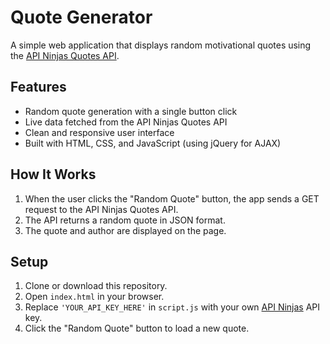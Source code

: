 # Quote Generator

A simple web application that displays random motivational quotes using the [API Ninjas Quotes API](https://api-ninjas.com/api/quotes).

## Features

- Random quote generation with a single button click  
- Live data fetched from the API Ninjas Quotes API  
- Clean and responsive user interface  
- Built with HTML, CSS, and JavaScript (using jQuery for AJAX)

## How It Works

1. When the user clicks the "Random Quote" button, the app sends a GET request to the API Ninjas Quotes API.  
2. The API returns a random quote in JSON format.  
3. The quote and author are displayed on the page.  

## Setup

1. Clone or download this repository.  
2. Open `index.html` in your browser.  
3. Replace `'YOUR_API_KEY_HERE'` in `script.js` with your own [API Ninjas](https://api-ninjas.com) API key.  
4. Click the "Random Quote" button to load a new quote.

